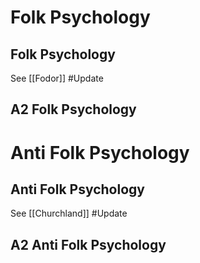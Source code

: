 # Folk Psychology

## Folk Psychology
See [[Fodor]]
#Update

## A2 Folk Psychology

# Anti Folk Psychology

## Anti Folk Psychology
See [[Churchland]]
#Update

## A2 Anti Folk Psychology
